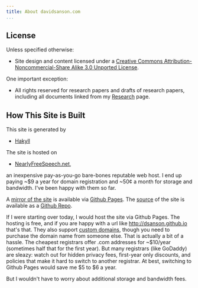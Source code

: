 ```yaml
---
title: About davidsanson.com
...
```


License
-------

Unless specified otherwise:

-   Site design and content licensed under a [Creative Commons
    Attribution-Noncommercial-Share Alike 3.0 Unported License][].

One important exception:

-   All rights reserved for research papers and drafts of research
    papers, including all documents linked from my [Research][] page.

How This Site is Built
----------------------

This site is generated by

-   [Hakyll][]

The site is hosted on

-   [NearlyFreeSpeech.net][],

an inexpensive pay-as-you-go bare-bones reputable web host. I end up
paying \~\$9 a year for domain registration and \~50¢ a month for
storage and bandwidth. I've been happy with them so far. 

A [mirror of the site][] is available via [Github Pages][]. The
[source][] of the site is available as a [Github Repo][].

If I were starting over today, I would host the site via Github Pages. 
The hosting is free, and if you are happy with a url like
<http://dsanson.github.io> that's that. They also support [custom
domains][], though you need to purchase the domain name from someone
else. That is actually a bit of a hassle. The cheapest registrars offer
.com addresses for \~\$10/year (sometimes half that for the first year).
But many registrars (like GoDaddy) are sleazy: watch out for hidden
privacy fees, first-year only discounts, and policies that make it hard
to switch to another registrar. At best, switching to Github Pages would
save me \$5 to \$6 a year.

But I wouldn't have to worry about additional storage and
bandwidth fees.

  [Creative Commons Attribution-Noncommercial-Share Alike 3.0 Unported
  License]: http://creativecommons.org/licenses/by-nc-sa/3.0/ "License"
  [Research]: /research "Research"
  [Hakyll]: http://jaspervdj.be/hakyll
  [NearlyFreeSpeech.net]: https://www.nearlyfreespeech.net/
  [mirror of the site]: http://dsanson.github.io
  [Github Pages]: http://pages.github.com/
  [source]: http://github.com/dsanson/davidsanson.com
  [Github Repo]: http://github.com/dsanson/davidsanson.com
  [custom domains]: http://pages.github.com/#custom_domains
